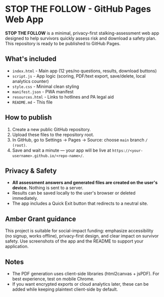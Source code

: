 # STOP THE FOLLOW - GitHub Pages Web App

**STOP THE FOLLOW** is a minimal, privacy-first stalking-assessment web app designed to help survivors quickly assess risk and download a safety plan. This repository is ready to be published to GitHub Pages.

## What's included
- `index.html` - Main app (12 yes/no questions, results, download buttons)
- `script.js` - App logic (scoring, PDF/text export, save/delete, local analytics counter)
- `style.css` - Minimal clean styling
- `manifest.json` - PWA manifest
- `resources.html` - Links to hotlines and PA legal aid
- `README.md` - This file

## How to publish
1. Create a new public GitHub repository.
2. Upload these files to the repository root.
3. In GitHub, go to Settings → Pages → Source: choose `main` branch `/ (root)`.
4. Save and wait a minute — your app will be live at `https://<your-username>.github.io/<repo-name>/`.

## Privacy & Safety
- **All assessment answers and generated files are created on the user's device.** Nothing is sent to a server.
- Results can be saved locally to the user's browser or deleted immediately.
- The app includes a Quick Exit button that redirects to a neutral site.

## Amber Grant guidance
This project is suitable for social-impact funding: emphasize accessibility (no signup, works offline), privacy-first design, and clear impact on survivor safety. Use screenshots of the app and the README to support your application.

## Notes
- The PDF generation uses client-side libraries (html2canvas + jsPDF). For best experience, test on mobile Chrome.
- If you want encrypted exports or cloud analytics later, these can be added while keeping plaintext client-side by default.
